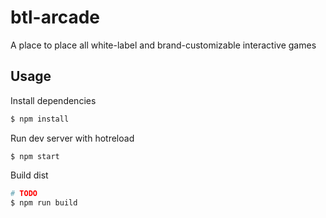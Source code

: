 # btl-arcade
A place to place all white-label and brand-customizable interactive games

## Usage

Install dependencies
```sh
$ npm install
```

Run dev server with hotreload
```
$ npm start
```

Build dist
```sh
# TODO
$ npm run build
```